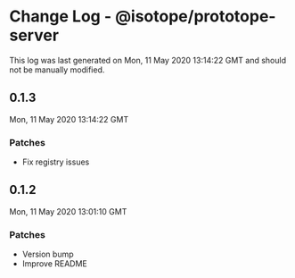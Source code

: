# Change Log - @isotope/prototope-server

This log was last generated on Mon, 11 May 2020 13:14:22 GMT and should not be manually modified.

## 0.1.3
Mon, 11 May 2020 13:14:22 GMT

### Patches

- Fix registry issues

## 0.1.2
Mon, 11 May 2020 13:01:10 GMT

### Patches

- Version bump
- Improve README

